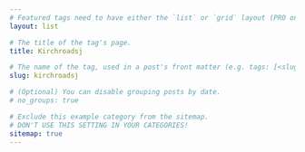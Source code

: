 ```yaml
---
# Featured tags need to have either the `list` or `grid` layout (PRO only).
layout: list

# The title of the tag's page.
title: Kirchroadsj

# The name of the tag, used in a post's front matter (e.g. tags: [<slug>]).
slug: kirchroadsj

# (Optional) You can disable grouping posts by date.
# no_groups: true

# Exclude this example category from the sitemap.
# DON'T USE THIS SETTING IN YOUR CATEGORIES!
sitemap: true
---
```

